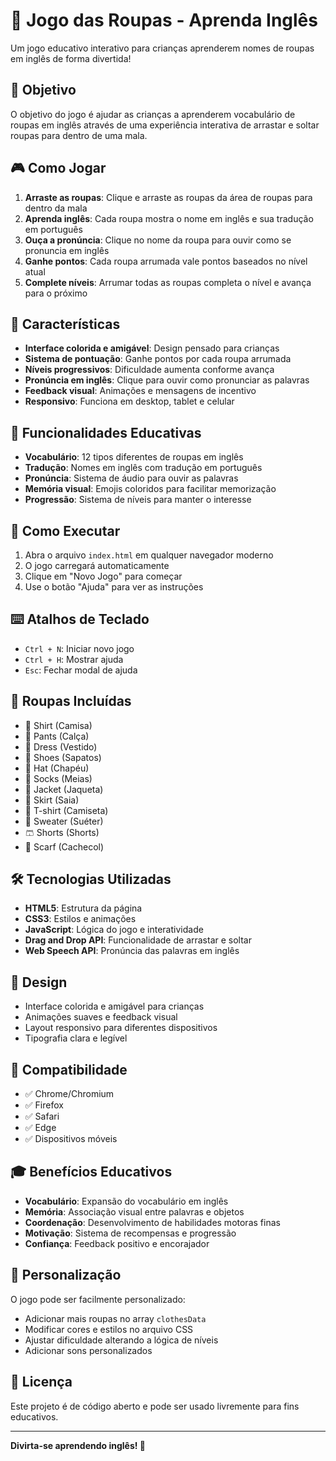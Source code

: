 # 🧳 Jogo das Roupas - Aprenda Inglês

Um jogo educativo interativo para crianças aprenderem nomes de roupas em inglês de forma divertida!

## 🎯 Objetivo

O objetivo do jogo é ajudar as crianças a aprenderem vocabulário de roupas em inglês através de uma experiência interativa de arrastar e soltar roupas para dentro de uma mala.

## 🎮 Como Jogar

1. **Arraste as roupas**: Clique e arraste as roupas da área de roupas para dentro da mala
2. **Aprenda inglês**: Cada roupa mostra o nome em inglês e sua tradução em português
3. **Ouça a pronúncia**: Clique no nome da roupa para ouvir como se pronuncia em inglês
4. **Ganhe pontos**: Cada roupa arrumada vale pontos baseados no nível atual
5. **Complete níveis**: Arrumar todas as roupas completa o nível e avança para o próximo

## 🎨 Características

- **Interface colorida e amigável**: Design pensado para crianças
- **Sistema de pontuação**: Ganhe pontos por cada roupa arrumada
- **Níveis progressivos**: Dificuldade aumenta conforme avança
- **Pronúncia em inglês**: Clique para ouvir como pronunciar as palavras
- **Feedback visual**: Animações e mensagens de incentivo
- **Responsivo**: Funciona em desktop, tablet e celular

## 🎵 Funcionalidades Educativas

- **Vocabulário**: 12 tipos diferentes de roupas em inglês
- **Tradução**: Nomes em inglês com tradução em português
- **Pronúncia**: Sistema de áudio para ouvir as palavras
- **Memória visual**: Emojis coloridos para facilitar memorização
- **Progressão**: Sistema de níveis para manter o interesse

## 🚀 Como Executar

1. Abra o arquivo `index.html` em qualquer navegador moderno
2. O jogo carregará automaticamente
3. Clique em "Novo Jogo" para começar
4. Use o botão "Ajuda" para ver as instruções

## ⌨️ Atalhos de Teclado

- `Ctrl + N`: Iniciar novo jogo
- `Ctrl + H`: Mostrar ajuda
- `Esc`: Fechar modal de ajuda

## 🎯 Roupas Incluídas

- 👕 Shirt (Camisa)
- 👖 Pants (Calça)
- 👗 Dress (Vestido)
- 👟 Shoes (Sapatos)
- 🎩 Hat (Chapéu)
- 🧦 Socks (Meias)
- 🧥 Jacket (Jaqueta)
- 👘 Skirt (Saia)
- 👕 T-shirt (Camiseta)
- 🧶 Sweater (Suéter)
- 🩳 Shorts (Shorts)
- 🧣 Scarf (Cachecol)

## 🛠️ Tecnologias Utilizadas

- **HTML5**: Estrutura da página
- **CSS3**: Estilos e animações
- **JavaScript**: Lógica do jogo e interatividade
- **Drag and Drop API**: Funcionalidade de arrastar e soltar
- **Web Speech API**: Pronúncia das palavras em inglês

## 🎨 Design

- Interface colorida e amigável para crianças
- Animações suaves e feedback visual
- Layout responsivo para diferentes dispositivos
- Tipografia clara e legível

## 📱 Compatibilidade

- ✅ Chrome/Chromium
- ✅ Firefox
- ✅ Safari
- ✅ Edge
- ✅ Dispositivos móveis

## 🎓 Benefícios Educativos

- **Vocabulário**: Expansão do vocabulário em inglês
- **Memória**: Associação visual entre palavras e objetos
- **Coordenação**: Desenvolvimento de habilidades motoras finas
- **Motivação**: Sistema de recompensas e progressão
- **Confiança**: Feedback positivo e encorajador

## 🔧 Personalização

O jogo pode ser facilmente personalizado:

- Adicionar mais roupas no array `clothesData`
- Modificar cores e estilos no arquivo CSS
- Ajustar dificuldade alterando a lógica de níveis
- Adicionar sons personalizados

## 📄 Licença

Este projeto é de código aberto e pode ser usado livremente para fins educativos.

---

**Divirta-se aprendendo inglês! 🎉**
